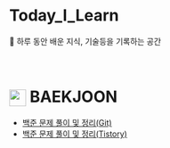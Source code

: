 # Today_I_Learn
📒 하루 동안 배운 지식, 기술등을 기록하는 공간
<br><br><br>

# <img src="https://d2gd6pc034wcta.cloudfront.net/tier/4.svg" width="30" height="30" style="vertical-align: middle;"/>  BAEKJOON
- [백준 문제 풀이 및 정리(Git)](https://github.com/y-00jin/Today_I_Learn/tree/main/CodingTest/Baekjoon/src)
- [백준 문제 풀이 및 정리(Tistory)](https://d0u0b.tistory.com/category/%EB%B0%B1%EC%A4%80)
